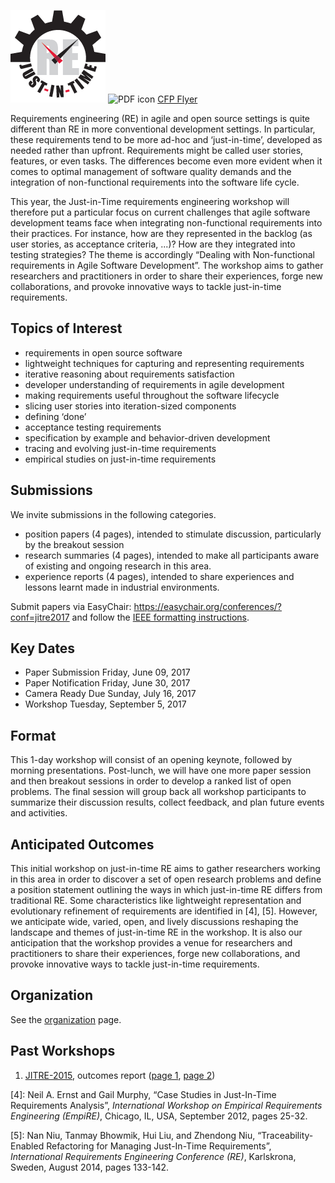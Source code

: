 ![](assets/images/j-i-t_2.png) ![PDF icon](http://wwwimages.adobe.com/content/dam/acom/en/legal/images/badges/Adobe_PDF_file_icon_32x32.png) [CFP Flyer](assets/images/JiT_flyer.pages.pdf)


Requirements engineering (RE) in agile and open source settings is quite different than RE in more conventional development settings. In particular, these requirements tend to be more ad-hoc and ‘just-in-time’, developed as needed rather than upfront. Requirements might be called user stories, features, or even tasks. The differences become even more evident when it comes to optimal management of software quality demands and the integration of non-functional requirements into the software life cycle.

This year, the Just-in-Time requirements engineering workshop will therefore put a particular focus on current challenges that agile software development teams face when integrating non-functional requirements into their practices. For instance, how are they represented in the backlog (as user stories, as acceptance criteria, ...)? How are they integrated into testing strategies? The theme is accordingly “Dealing with Non-functional requirements in Agile Software Development”. The workshop aims to gather researchers and practitioners in order to share their experiences, forge new collaborations, and provoke innovative ways to tackle just-in-time requirements.

## Topics of Interest

-   requirements in open source software
-   lightweight techniques for capturing and representing requirements
-   iterative reasoning about requirements satisfaction
-   developer understanding of requirements in agile development
-   making requirements useful throughout the software lifecycle
-   slicing user stories into iteration-sized components
-   defining ‘done’
-   acceptance testing requirements
-   specification by example and behavior-driven development
-   tracing and evolving just-in-time requirements
-   empirical studies on just-in-time requirements

## Submissions

We invite submissions in the following categories.

* position papers (4 pages), intended to stimulate discussion, particularly by the breakout session
* research summaries (4 pages), intended to make all participants aware of existing and ongoing research in this area.
* experience reports (4 pages), intended to share experiences and lessons learnt made in industrial environments.

Submit papers via EasyChair: <https://easychair.org/conferences/?conf=jitre2017> and
follow the [IEEE formatting instructions](http://re17.org/pages/faq/formatting_instructions).

## Key Dates

- Paper Submission	Friday, June 09, 2017
- Paper Notification	Friday, June 30, 2017
- Camera Ready Due	Sunday, July 16, 2017
- Workshop Tuesday, September 5, 2017

## Format

This 1-day workshop will consist of an opening keynote, followed by morning presentations. Post-lunch, we will have one more paper session and then breakout sessions in order to develop a ranked list of open problems. The final session will group back all workshop participants to summarize their discussion results, collect feedback, and plan future events and activities.

## Anticipated Outcomes

This initial workshop on just-in-time RE aims to gather researchers working in this area in order to discover a set of open research problems and define a position statement outlining the ways in which just-in-time RE differs from traditional RE. Some characteristics like lightweight representation and evolutionary refinement of requirements are identified in [4], [5]. However, we anticipate wide, varied, open, and lively discussions reshaping the landscape and themes of just-in-time RE in the workshop. It is also our anticipation that the workshop provides a venue for researchers and practitioners to share their experiences, forge new collaborations, and provoke innovative ways to tackle just-in-time requirements.

## Organization 

See the [organization](org.md) page.

## Past Workshops

1. [JITRE-2015](https://jitre.wordpress.com), outcomes report ([page 1](2015/2015-workshop-summary1.html), [page 2](2015/2015-workshop-summary2.html))

<!-- ## References

[^1]:  Walt Scacchi, *Understanding the requirements for developing open source software systems*, IEE Software, 149(1): 24–39,
    February 2002.
    
[^2]:  Taiichi Ohno, *Toyota Production System: Beyond Large-Scale Production*, Productivity Press, 1988.
    
[^3]:  Mary Poppendieck and Tom Poppendieck, *Lean Software Development: An Agile Toolkit*, Addison-Wesley, 2013. -->
    
[4]:  Neil A. Ernst and Gail Murphy, “Case Studies in Just-In-Time Requirements Analysis”, *International Workshop on Empirical
    Requirements Engineering (EmpiRE)*, Chicago, IL, USA, September 2012, pages 25-32.
    
[5]:  Nan Niu, Tanmay Bhowmik, Hui Liu, and Zhendong Niu, “Traceability-Enabled Refactoring for Managing Just-In-Time Requirements”, *International Requirements Engineering Conference (RE)*, Karlskrona, Sweden, August 2014, pages 133-142.
    
<!--
[^6]:  Petra Heck and Andy Zaidman, *[Horizontal Traceability for Just-In-Time Requirements: The Case for Open Source Feature     Requests](http://www.st.ewi.tudelft.nl/~zaidman/publications/heckJSEP.pdf)*, Journal of Software: Evolution and Process, pages 1280-1296, 26(12), 2014. 
    
[^7]:  Thomas A. Alspaugh and Walt Scacchi, “Ongoing Software Development without Classical Requirements”, *International Requirements    Engineering Conference (RE)*,  Rio de Janeiro, Brazil, July 2013, pages 165-174.

[^8]:  Matthias Jarke, Pericles Loucopoulos, Kalle Lyytinen, John Mylopoulos, and William N. Robinson, *The brave new world of design     requirements*, Information Systems, 36(7): 992-1008, November, 2011.-->

